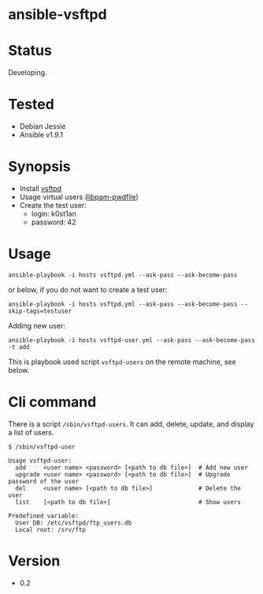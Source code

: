 # ansible-vsftpd

# Status

Developing.


# Tested

  - Debian Jessie
  - Ansible v1.9.1


# Synopsis

  - Install [vsftpd](https://security.appspot.com/vsftpd.html)
  - Usage virtual users ([libpam-pwdfile](https://github.com/tiwe-de/libpam-pwdfile))
  - Create the test user:
    - login: k0st1an
    - password: 42


# Usage

```
ansible-playbook -i hosts vsftpd.yml --ask-pass --ask-become-pass
```

or below, if you do not want to create a test user:

```
ansible-playbook -i hosts vsftpd.yml --ask-pass --ask-become-pass --skip-tags=testuser
```

Adding new user:

```
ansible-playbook -i hosts vsftpd-user.yml --ask-pass --ask-become-pass -t add
```

This is playbook used script `vsftpd-users` on the remote machine, see below.


# Cli command

There is a script `/sbin/vsftpd-users`. It can add, delete, update, and display
a list of users.

```
$ /sbin/vsftpd-user

Usage vsftpd-user:
  add     <user name> <password> [<path to db file>]  # Add new user
  upgrade <user name> <password> [<path to db file>]  # Upgrade password of the user
  del     <user name> [<path to db file>]             # Delete the user
  list    [<path to db file>]                         # Show users

Predefined variable:
  User DB: /etc/vsftpd/ftp_users.db
  Local root: /srv/ftp
```

# Version

  - 0.2
